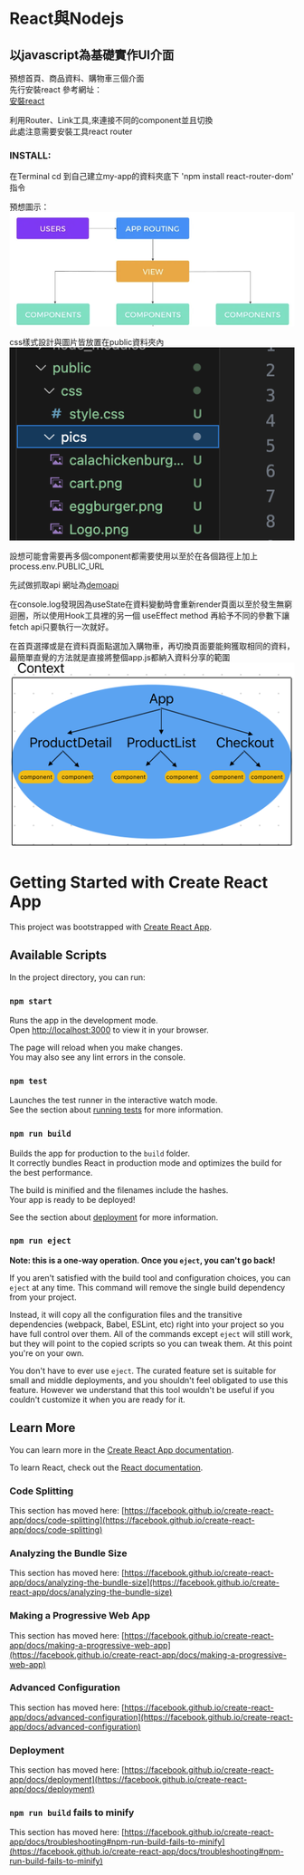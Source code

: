 # React與Nodejs
## 以javascript為基礎實作UI介面

預想首頁、商品資料、購物車三個介面<br>
先行安裝react 參考網址：<br>
[安裝react](https://github.com/facebook/create-react-app?tab=readme-ov-file#creating-an-app)


利用Router、Link工具,來連接不同的component並且切換<br>
此處注意需要安裝工具react router<br>
### INSTALL:<br>
在Terminal cd 到自己建立my-app的資料夾底下 'npm install react-router-dom' 指令

預想圖示：<br>
![reactFlow](reactFlow.png)

css樣式設計與圖片皆放置在public資料夾內
![cssandpics](cssandpics.png)

設想可能會需要再多個component都需要使用以至於在各個路徑上加上process.env.PUBLIC_URL

先試做抓取api 網址為[demoapi](https://chanweichang.github.io/demoapi/product.json)

在console.log發現因為useState在資料變動時會重新render頁面以至於發生無窮迴圈，所以使用Hook工具裡的另一個 useEffect method 再給予不同的參數下讓fetch api只要執行一次就好。

在首頁選擇或是在資料頁面點選加入購物車，再切換頁面要能夠獲取相同的資料，最簡單直覺的方法就是直接將整個app.js都納入資料分享的範圍
![context](context.png)












# Getting Started with Create React App

This project was bootstrapped with [Create React App](https://github.com/facebook/create-react-app).

## Available Scripts

In the project directory, you can run:

### `npm start`

Runs the app in the development mode.\
Open [http://localhost:3000](http://localhost:3000) to view it in your browser.

The page will reload when you make changes.\
You may also see any lint errors in the console.

### `npm test`

Launches the test runner in the interactive watch mode.\
See the section about [running tests](https://facebook.github.io/create-react-app/docs/running-tests) for more information.

### `npm run build`

Builds the app for production to the `build` folder.\
It correctly bundles React in production mode and optimizes the build for the best performance.

The build is minified and the filenames include the hashes.\
Your app is ready to be deployed!

See the section about [deployment](https://facebook.github.io/create-react-app/docs/deployment) for more information.

### `npm run eject`

**Note: this is a one-way operation. Once you `eject`, you can't go back!**

If you aren't satisfied with the build tool and configuration choices, you can `eject` at any time. This command will remove the single build dependency from your project.

Instead, it will copy all the configuration files and the transitive dependencies (webpack, Babel, ESLint, etc) right into your project so you have full control over them. All of the commands except `eject` will still work, but they will point to the copied scripts so you can tweak them. At this point you're on your own.

You don't have to ever use `eject`. The curated feature set is suitable for small and middle deployments, and you shouldn't feel obligated to use this feature. However we understand that this tool wouldn't be useful if you couldn't customize it when you are ready for it.

## Learn More

You can learn more in the [Create React App documentation](https://facebook.github.io/create-react-app/docs/getting-started).

To learn React, check out the [React documentation](https://reactjs.org/).

### Code Splitting

This section has moved here: [https://facebook.github.io/create-react-app/docs/code-splitting](https://facebook.github.io/create-react-app/docs/code-splitting)

### Analyzing the Bundle Size

This section has moved here: [https://facebook.github.io/create-react-app/docs/analyzing-the-bundle-size](https://facebook.github.io/create-react-app/docs/analyzing-the-bundle-size)

### Making a Progressive Web App

This section has moved here: [https://facebook.github.io/create-react-app/docs/making-a-progressive-web-app](https://facebook.github.io/create-react-app/docs/making-a-progressive-web-app)

### Advanced Configuration

This section has moved here: [https://facebook.github.io/create-react-app/docs/advanced-configuration](https://facebook.github.io/create-react-app/docs/advanced-configuration)

### Deployment

This section has moved here: [https://facebook.github.io/create-react-app/docs/deployment](https://facebook.github.io/create-react-app/docs/deployment)

### `npm run build` fails to minify

This section has moved here: [https://facebook.github.io/create-react-app/docs/troubleshooting#npm-run-build-fails-to-minify](https://facebook.github.io/create-react-app/docs/troubleshooting#npm-run-build-fails-to-minify)

